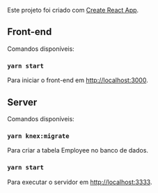 Este projeto foi criado com [Create React App](https://github.com/facebook/create-react-app).

## Front-end

Comandos disponíveis:

### `yarn start`
Para iniciar o front-end em [http://localhost:3000](http://localhost:3000).

## Server

Comandos disponíveis:

### `yarn knex:migrate`
Para criar a tabela Employee no banco de dados.

### `yarn start`
Para executar o servidor em [http://localhost:3333](http://localhost:3333).
